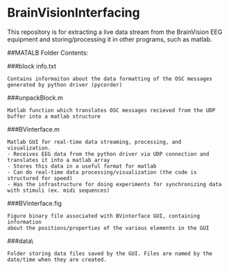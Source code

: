 # BrainVisionInterfacing

This repository is for extracting a live data stream from the BrainVision EEG equipment and storing/processing it in
other programs, such as matlab.

##MATALB Folder Contents:

###block info.txt

	Contains informaiton about the data formatting of the OSC messages generated by python driver (pycorder)

###unpackBlock.m

	Matlab function which translates OSC messages recieved from the UDP buffer into a matlab structure

###BVinterface.m

	Matlab GUI for real-time data streaming, processing, and visualization.
	- Receives EEG data from the python driver via UDP connection and translates it into a matlab array
	- Stores this data in a useful format for matlab
	- Can do real-time data processing/visualization (the code is structured for speed)
	- Has the infrastructure for doing experiments for synchronizing data with stimuli (ex. midi sequences)

###BVinterface.fig

	Figure binary file associated with BVinterface GUI, containing information
	about the positions/properties of the various elements in the GUI

###data\

	Folder storing data files saved by the GUI. Files are named by the date/time when they are created.
